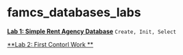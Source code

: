 # famcs_databases_labs

[**Lab 1: Simple Rent Agency Database**](https://github.com/vetasavitskaya/famcs_databases_labs/tree/main/famcs_databases_lab_01) `Create, Init, Select`

[**Lab 2: First Contorl Work **](https://github.com/vetasavitskaya/famcs_databases_labs/tree/main/famcs_databases_control_lab_01)
